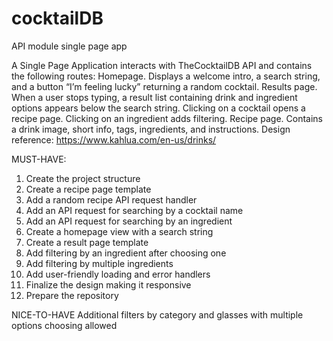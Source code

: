 # cocktailDB
API module single page app

A Single Page Application interacts with TheCocktailDB API and contains the following routes:
Homepage. Displays a welcome intro, a search string, and a button “I’m feeling lucky” returning a random cocktail.
Results page. When a user stops typing, a result list containing drink and ingredient options appears below the search string. Clicking on a cocktail opens a recipe page. Clicking on an ingredient adds filtering.
Recipe page. Contains a drink image, short info, tags, ingredients, and instructions.
Design reference: https://www.kahlua.com/en-us/drinks/

MUST-HAVE:
1. Create the project structure
2. Create a recipe page template
3. Add a random recipe API request handler
4. Add an API request for searching by a cocktail name
5. Add an API request for searching by an ingredient
6. Create a homepage view with a search string
7. Create a result page template
8. Add filtering by an ingredient after choosing one
9. Add filtering by multiple ingredients
10. Add user-friendly loading and error handlers
11. Finalize the design making it responsive
12. Prepare the repository

NICE-TO-HAVE
Additional filters by category and glasses with multiple options choosing allowed
